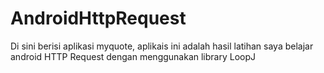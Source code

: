 # AndroidHttpRequest
Di sini berisi aplikasi myquote, aplikais ini adalah hasil latihan saya belajar android HTTP Request dengan menggunakan library LoopJ
